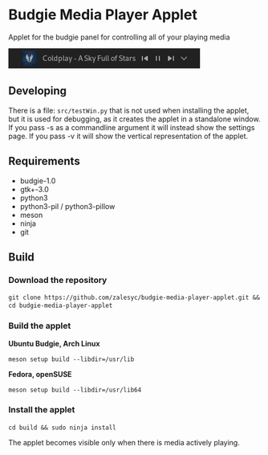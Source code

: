 # Budgie Media Player Applet
Applet for the budgie panel for controlling all of your playing media

![screenshot](screenshot.png)

## Developing
There is a file: `src/testWin.py` that is not used when installing the applet, but it is used for debugging, as it creates the applet in a standalone window.
If you pass -s as a commandline argument it will instead show the settings page.
If you pass -v it will show the vertical representation of the applet.

## Requirements
- budgie-1.0 
- gtk+-3.0
- python3
- python3-pil / python3-pillow
- meson
- ninja
- git

## Build 
### Download the repository
~~~ shell
git clone https://github.com/zalesyc/budgie-media-player-applet.git && cd budgie-media-player-applet
~~~

### Build the applet
**Ubuntu Budgie, Arch Linux**
~~~ shell
meson setup build --libdir=/usr/lib
~~~

**Fedora, openSUSE**
~~~ shell
meson setup build --libdir=/usr/lib64
~~~

### Install the applet
~~~ shell
cd build && sudo ninja install
~~~

The applet becomes visible only when there is media actively playing.
